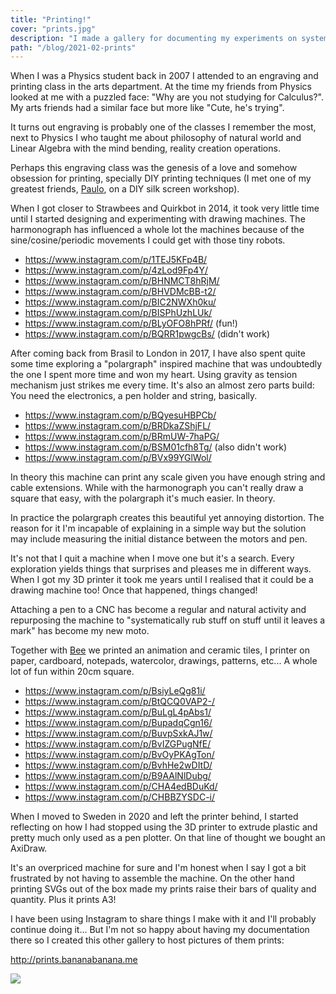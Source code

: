 ```yaml
---
title: "Printing!"
cover: "prints.jpg"
description: "I made a gallery for documenting my experiments on systematically rubbing stuff on stuff until it leaves a mark."
path: "/blog/2021-02-prints"
---
```


When I was a Physics student back in 2007 I attended to an engraving and printing class in the arts department. At the time my friends from Physics looked at me with a puzzled face: "Why are you not studying for Calculus?". My arts friends had a similar face but more like "Cute, he's trying".

It turns out engraving is probably one of the classes I remember the most, next to Physics I who taught me about philosophy of natural world and Linear Algebra with the mind bending, reality creation operations.

Perhaps this engraving class was the genesis of a love and somehow obsession for printing, specially DIY printing techniques (I met one of my greatest friends, [Paulo](https://www.creativebrief.com/bite/paulo-barcelos), on a DIY silk screen workshop).

When I got closer to Strawbees and Quirkbot in 2014, it took very little time until I started designing and experimenting with drawing machines. The harmonograph has influenced a whole lot the machines because of the sine/cosine/periodic movements I could get with those tiny robots.

- https://www.instagram.com/p/1TEJ5KFp4B/
- https://www.instagram.com/p/4zLod9Fp4Y/
- https://www.instagram.com/p/BHNMCT8hRjM/
- https://www.instagram.com/p/BHVDMcBB-t2/
- https://www.instagram.com/p/BIC2NWXh0ku/
- https://www.instagram.com/p/BISPhUzhLUk/
- https://www.instagram.com/p/BLyOFO8hPRf/ (fun!)
- https://www.instagram.com/p/BQRR1pwgcBs/ (didn't work)

After coming back from Brasil to London in 2017, I have also spent quite some time exploring a "polargraph" inspired machine that was undoubtedly the one I spent more time and won my heart. Using gravity as tension mechanism just strikes me every time. It's also an almost zero parts build: You need the electronics, a pen holder and string, basically.

- https://www.instagram.com/p/BQyesuHBPCb/
- https://www.instagram.com/p/BRDkaZShjFL/
- https://www.instagram.com/p/BRmUW-7haPG/
- https://www.instagram.com/p/BSM01cfh8Tg/ (also didn't work)
- https://www.instagram.com/p/BVx99YGlWol/


In theory this machine can print any scale given you have enough string and cable extensions. While with the harmonograph you can't really draw a square that easy, with the polargraph it's much easier. In theory.

In practice the polargraph creates this beautiful yet annoying distortion. The reason for it I'm incapable of explaining in a simple way but the solution may include measuring the initial distance between the motors and pen.

It's not that I quit a machine when I move one but it's a search. Every exploration yields things that surprises and pleases me in different ways. When I got my 3D printer it took me years until I realised that it could be a drawing machine too! Once that happened, things changed!

Attaching a pen to a CNC has become a regular and natural activity and repurposing the machine to "systematically rub stuff on stuff until it leaves a mark" has become my new moto.

Together with [Bee](http://www.beegrandinetti.com/) we printed an animation and ceramic tiles, I printer on paper, cardboard, notepads, watercolor, drawings, patterns, etc... A whole lot of fun within 20cm square.

- https://www.instagram.com/p/BsiyLeQg81i/
- https://www.instagram.com/p/BtQCQ0VAP2-/
- https://www.instagram.com/p/BuLgL4pAbs1/
- https://www.instagram.com/p/BupadqCgn16/
- https://www.instagram.com/p/BuvpSxkAJ1w/
- https://www.instagram.com/p/BvIZGPugNfE/
- https://www.instagram.com/p/BvOyPKAgTon/
- https://www.instagram.com/p/BvhHe2wDItD/
- https://www.instagram.com/p/B9AAlNlDubg/
- https://www.instagram.com/p/CHA4edBDuKd/
- https://www.instagram.com/p/CHBBZYSDC-i/

When I moved to Sweden in 2020 and left the printer behind, I started reflecting on how I had stopped using the 3D printer to extrude plastic and pretty much only used as a pen plotter. On that line of thought we bought an AxiDraw.

It's an overpriced machine for sure and I'm honest when I say I got a bit frustrated by not having to assemble the machine. On the other hand printing SVGs out of the box made my prints raise their bars of quality and quantity. Plus it prints A3!

I have been using Instagram to share things I make with it and I'll probably continue doing it... But I'm not so happy about having my documentation there so I created this other gallery to host pictures of them prints:

http://prints.bananabanana.me

[![](./prints.jpg)](http://prints.bananabanana.me)
